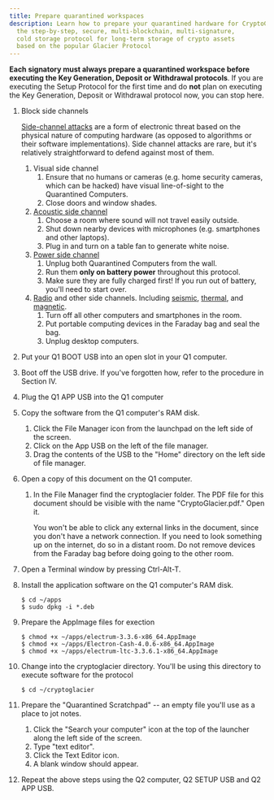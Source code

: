 ```yaml
---
title: Prepare quarantined workspaces
description: Learn how to prepare your quarantined hardware for CryptoGlacier,
  the step-by-step, secure, multi-blockchain, multi-signature,
  cold storage protocol for long-term storage of crypto assets
  based on the popular Glacier Protocol
---
```


**Each signatory must always prepare a quarantined workspace before executing the
Key Generation, Deposit or Withdrawal protocols**. If you are executing the Setup
Protocol for the first time and do **not** plan on executing the Key Generation,
Deposit or Withdrawal protocol now, you can stop here.

1. Block side channels

    [Side-channel attacks](https://en.wikipedia.org/wiki/Side-channel_attack)
    are a form of electronic threat based on the physical nature of computing
    hardware (as opposed to algorithms or their software implementations).
    Side channel attacks are rare, but it's relatively straightforward to
    defend against most of them.

    1. Visual side channel
        1. Ensure that no humans or cameras (e.g. home security cameras, which
        can be hacked) have visual line-of-sight to the Quarantined Computers.
        2. Close doors and window shades.
    2. [Acoustic side channel](https://en.wikipedia.org/wiki/Acoustic_cryptanalysis)
        1. Choose a room where sound will not travel easily outside.
        2. Shut down nearby devices with microphones (e.g. smartphones and
        other laptops).
        3. Plug in and turn on a table fan to generate white noise.
    3. [Power side channel](http://sharps.org/wp-content/uploads/CLARK-ESORICS13.pdf)
        1. Unplug both Quarantined Computers from the wall.
        2. Run them **only on battery power** throughout this protocol.
        3. Make sure they are fully charged first! If you run out of battery,
        you'll need to start over.
    4. [Radio](https://cyber.bgu.ac.il/how-leak-sensitive-data-isolated-computer-air-gap-near-mobile-phone-airhopper/)
    and other side channels. Including
    [seismic](https://www.cc.gatech.edu/fac/traynor/papers/traynor-ccs11.pdf),
    [thermal](https://cyber.bgu.ac.il/bitwhisper-heat-air-gap/),
    and [magnetic](http://fc15.ifca.ai/preproceedings/paper_14.pdf).
        1. Turn off all other computers and smartphones in the room.
        2. Put portable computing devices in the Faraday bag and seal the bag.
        3. Unplug desktop computers.
2. Put your Q1 BOOT USB into an open slot in your Q1 computer.
3. Boot off the USB drive. If you've forgotten how, refer to the procedure in Section IV.
4. Plug the Q1 APP USB into the Q1 computer
5. Copy the software from the Q1 computer's RAM disk.
    1. Click the File Manager icon from the launchpad on the left side of the
    screen.
    2. Click on the App USB on the left of the file manager.
    3. Drag the contents of the USB to the "Home" directory on the left side of
    file manager.
6. Open a copy of this document on the Q1 computer.
    1. In the File Manager find the cryptoglacier folder. The PDF file for this
    document should be visible with the name "CryptoGlacier.pdf." Open it.

        You won't be able to click any external links in the document, since you
        don't have a network connection. If you need to look something up on the
        internet, do so in a distant room. Do not remove devices from the Faraday
        bag before doing going to the other room.

7. Open a Terminal window by pressing Ctrl-Alt-T.
8. Install the application software on the Q1 computer's RAM disk.
    ```
    $ cd ~/apps
    $ sudo dpkg -i *.deb
    ```
9. Prepare the AppImage files for exection
    ```
    $ chmod +x ~/apps/electrum-3.3.6-x86_64.AppImage
    $ chmod +x ~/apps/Electron-Cash-4.0.6-x86_64.AppImage
    $ chmod +x ~/apps/electrum-ltc-3.3.6.1-x86_64.AppImage
    ```
10. Change into the cryptoglacier directory. You'll be using this directory to execute
software for the protocol
    ```
    $ cd ~/cryptoglacier
    ```
11. Prepare the "Quarantined Scratchpad" -- an empty file you'll use as a place
to jot notes.
    1. Click the "Search your computer" icon at the top of the launcher along
    the left side of the screen.
    2. Type "text editor".
    3. Click the Text Editor icon.
    4. A blank window should appear.
12. Repeat the above steps using the Q2 computer, Q2 SETUP USB and Q2 APP USB.

